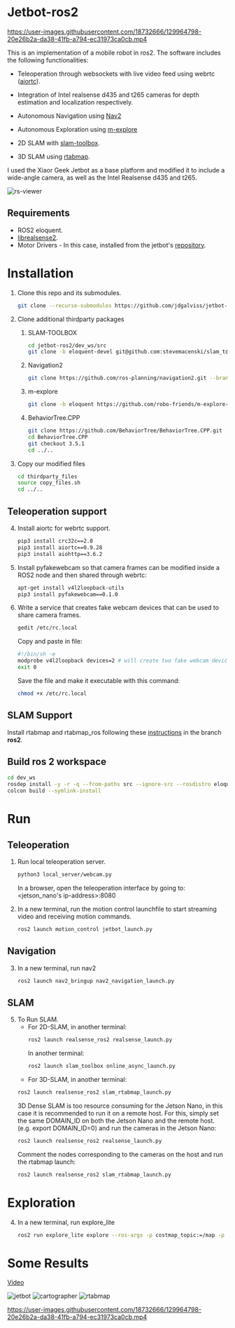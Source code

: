# Jetbot-ros2
[image1]: imgs/jetbot.png "jetbot"
[image2]: imgs/cartographer.gif "2D"
[image3]: imgs/rtabmap.gif "rtabmap"
[image4]: imgs/jetbot.gif "jetbot_gif"


https://user-images.githubusercontent.com/18732666/129964798-20e26b2a-da38-41fb-a794-ec31973ca0cb.mp4


This is an implementation of a mobile robot in ros2. The software includes the following functionalities:

* Teleoperation through websockets with live video feed using webrtc ([aiortc](https://github.com/aiortc/aiortc)).

* Integration of Intel realsense d435 and t265 cameras for depth estimation and localization respectively.

* Autonomous Navigation using [Nav2](https://github.com/ros-planning/navigation2)

* Autonomous Exploration using [m-explore](https://github.com/robo-friends/m-explore-ros2)

* 2D SLAM with [slam-toolbox](https://github.com/SteveMacenski/slam_toolbox).

* 3D SLAM using [rtabmap](https://github.com/introlab/rtabmap).

I used the Xiaor Geek Jetbot as a base platform and modified it to include a wide-angle camera, as well as the Intel Realsense d435 and t265.

![rs-viewer][image1]

## Requirements
* ROS2 eloquent.
* [librealsense2](https://github.com/IntelRealSense/librealsense/blob/master/doc/distribution_linux.md).
* Motor Drivers - In this case, installed from the jetbot's [repository](https://github.com/NVIDIA-AI-IOT/jetbot/).

# Installation
<!-- 0. Dependencies:
    ```bash

        sudo apt install ros-eloquent-navigation2
        sudo apt install ros-eloquent-nav2-bringup

    ``` -->
1. Clone this repo and its submodules.
    ```bash
    git clone --recurse-submodules https://github.com/jdgalviss/jetbot-ros2.git
    ```

2. Clone additional thirdparty packages
    1. SLAM-TOOLBOX
        ```bash
        cd jetbot-ros2/dev_ws/src
        git clone -b eloquent-devel git@github.com:stevemacenski/slam_toolbox.git 
        ```

    2. Navigation2
        ```bash
        git clone https://github.com/ros-planning/navigation2.git --branch eloquent-devell
        ```

    3. m-explore
        ```bash
        git clone -b eloquent https://github.com/robo-friends/m-explore-ros2.git
        ```

    4. BehaviorTree.CPP
        ```bash
        git clone https://github.com/BehaviorTree/BehaviorTree.CPP.git
        cd BehaviorTree.CPP
        git checkout 3.5.1
        cd ../..
        ```

3. Copy our modified files
    ```bash
    cd thirdparty_files
    source copy_files.sh
    cd ../..
    ```
    <!-- colcon build --packages-select motion_control -->


## Teleoperation support
4. Install aiortc for webrtc support.
    ```bash
    pip3 install crc32c==2.0
    pip3 install aiortc==0.9.28
    pip3 install aiohttp==3.6.2
    ```

5. Install pyfakewebcam so that camera frames can be modified inside a ROS2 node and then shared through webrtc:
    ```bash
    apt-get install v4l2loopback-utils
    pip3 install pyfakewebcam==0.1.0
    ```

6. Write a service that creates fake webcam devices that can be used to share camera frames.
    ```bash
    gedit /etc/rc.local
    ```
    Copy and paste in file:
    ```bash
    #!/bin/sh -e
    modprobe v4l2loopback devices=2 # will create two fake webcam devices
    exit 0
    ```
    Save the file and make it executable with this command:
    ```bash
    chmod +x /etc/rc.local
    ```
## SLAM Support
 Install rtabmap and rtabmap_ros following these [instructions](https://github.com/introlab/rtabmap_ros/tree/ros2#rtabmap_ros) in the branch **ros2**.

## Build ros 2 workspace
```bash
cd dev_ws
rosdep install -y -r -q --from-paths src --ignore-src --rosdistro eloquent
colcon build --symlink-install
```


# Run
## Teleoperation
1. Run local teleoperation server.
    ```bash
    python3 local_server/webcam.py
    ```
    In a browser, open the teleoperation interface by going to: <jetson_nano's ip-address>:8080

2. In a new terminal, run the motion control launchfile to start streaming video and receiving motion commands.
    ```bash
    ros2 launch motion_control jetbot_launch.py
    ```
## Navigation
3. In a new terminal, run nav2
    ```bash
    ros2 launch nav2_bringup nav2_navigation_launch.py
    ```

## SLAM
5. To Run SLAM.
    * For 2D-SLAM, in another terminal:
        ```bash
        ros2 launch realsense_ros2 realsense_launch.py
        ```
        In another terminal:
        ```bash
        ros2 launch slam_toolbox online_async_launch.py
        ```
    * For 3D-SLAM, in another terminal:
    ```bash
    ros2 launch realsense_ros2 slam_rtabmap_launch.py
    ```
    3D Dense SLAM is too resource consuming for the Jetson Nano, in this case it is recommended to run it on a remote host. For this, simply set the same DOMAIN_ID on both the Jetson Nano and the remote host. (e.g. export DOMAIN_ID=0) and run the cameras in the Jetson Nano:
    ```bash
    ros2 launch realsense_ros2 realsense_launch.py
    ```
    Comment the nodes corresponding to the cameras on the host and run the rtabmap launch:
    ```bash
    ros2 launch realsense_ros2 slam_rtabmap_launch.py
    ```

# Exploration
4. In a new terminal, run explore_lite
    ```bash
    ros2 run explore_lite explore --ros-args -p costmap_topic:=/map -p visualize:=true -p use_sim_time:=false -p min_frontier_size:=0.4 -p planner_frequency:=0.5
    ```
# Some Results
[Video](https://youtu.be/T4csWliWSWs)

![jetbot][image4]
![cartographer][image2]
![rtabmap][image3]

https://user-images.githubusercontent.com/18732666/129964798-20e26b2a-da38-41fb-a794-ec31973ca0cb.mp4

<!-- sudo apt-key adv --keyserver keyserver.ubuntu.com --recv-key F6E65AC044F831AC80A06380C8B3A55A6F3EFCDE || sudo apt-key adv --keyserver hkp://keyserver.ubuntu.com:80 --recv-key F6E65AC044F831AC80A06380C8B3A55A6F3EFCDE -->



